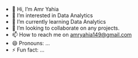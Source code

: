 - 👋 Hi, I’m Amr Yahia
- 👀 I’m interested in Data Analytics
- 🌱 I’m currently learning Data Analytics
- 💞️ I’m looking to collaborate on any projects.
- 📫 How to reach me on amryahia149@gmail.com
- 😄 Pronouns: ...
- ⚡ Fun fact: ...

<!---
Amryahia-Analyst/Amryahia-Analyst is a ✨ special ✨ repository because its `README.md` (this file) appears on your GitHub profile.
You can click the Preview link to take a look at your changes.
--->
